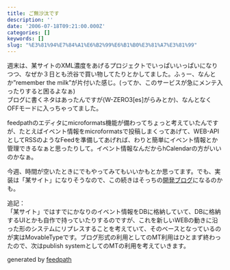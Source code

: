 ```yaml
---
title: ご無沙汰です
description: ''
date: '2006-07-18T09:21:00.000Z'
categories: []
keywords: []
slug: "%E3%81%94%E7%84%A1%E6%B2%99%E6%B1%B0%E3%81%A7%E3%81%99"
---
```

週末は、某サイトのXML濃度をあげるプロジェクトでいっぱいいっぱいになりつつ、なぜか３日とも渋谷で買い物してたりとかしてました。ふぅー、なんとか”remember the milk”が片付いた感じ。(ってか、このサービスが急にメンテ入ったりすると困るよなぁ)  
ブログに書くネタはあったんですが(W-ZERO3\[es\]がらみとか)、なんとなくOFFモードに入っちゃってました。  
  
feedpathのエディタにmicroformats機能が備わってちょっと考えていたんですが、たとえばイベント情報をmicroformatsで投稿しまくってあげて、WEB-APIとしてRSSのようなFeedを準備してあげれば、わりと簡単にイベント情報とか管理できるなぁと思ったりして。イベント情報なんだからhCalendarの方がいいのかなぁ。  
  
今週、時間が空いたときにでもやってみてもいいかもとか思ってます。でも、実装は「某サイト」になりそうなので、この続きはそっちの[開発ブログ](http://mrchildren-fan.net/mcolmaster/)になるのかも。  
  
追記：  
「某サイト」ではすでにかなりのイベント情報をDBに格納していて、DBに格納するUIとかも自作で持っていたりするのですが、これを新しいWEBの動きに沿った形のシステムにリプレスすることを考えていて、そのベースとなっているのが実はMovableTypeです。ブログ形式の利用としてのMT利用はひとまず終わったので、次はpublish systemとしてのMTの利用を考えていきます。

generated by [feedpath](http://feedpath.jp)